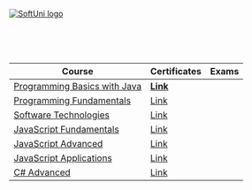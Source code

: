 <a href="https://softuni.bg/trainings/courses" rel="Courses" target="_blank" >  ![SoftUni logo][logo] <a/>

[logo]: http://innovationstarterbox.bg/wp-content/uploads/2016/05/Softuni_logo_trasparent.png "SoftUni Logo"

<br/>
<br/>
<br/>

|**Course**|**Certificates**|**Exams**|
|---|---|---|
|<a href="https://softuni.bg/trainings/1772/programming-basics-with-java-october-2017" target="_blank" > Programming Basics with Java</a>   | **<a href="https://softuni.bg/certificates/details/50222/8bd006f6" target="_blank" > Link</a>** |
|<a href="https://softuni.bg/trainings/1786/programming-fundamentals-january-2018" target="_blank" > Programming Fundamentals  </a>| <a href="https://softuni.bg/certificates/details/51867/a3538ed8" target="_blank" > Link</a> |
|<a href="https://softuni.bg/trainings/1787/software-technologies-march-2018" target="_blank" > Software Technologies  </a> | <a href="https://softuni.bg/certificates/details/54186/f2bcd1ea" target="_blank" > Link</a> |
|<a href="https://softuni.bg/trainings/1968/js-fundamentals-may-2018" target="_blank" > JavaScript Fundamentals  </a> | <a href="https://softuni.bg/certificates/details/55003/049bb9ff" target="_blank" > Link</a> |
|<a href="https://softuni.bg/trainings/1969/js-advanced-june-2018" target="_blank" > JavaScript Advanced  </a> | <a href="https://softuni.bg/certificates/details/56100/81cbc158" target="_blank" > Link</a> |
|<a href="https://softuni.bg/trainings/1970/js-applications-july-2018" target="_blank" > JavaScript Applications  </a> | <a href="https://softuni.bg/certificates/details/57251/b3927969" target="_blank" > Link</a> |
|<a href="https://softuni.bg/trainings/2092/csharp-advanced-september-2018" target="_blank" > C# Advanced  </a> | <a href="https://softuni.bg/certificates/details/58102/6e428b1b" target="_blank" > Link</a> |
